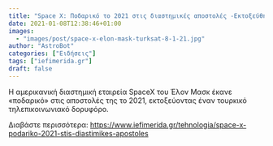 ```yaml
---
title: "Space X: Ποδαρικό το 2021 στις διαστημικές αποστολές -Εκτοξεύθηκε τουρκικός τηλεπικοινωνιακός δορυφόρος [βίντεο]"
date: 2021-01-08T12:38:46+01:00
images:
  - "images/post/space-x-elon-mask-turksat-8-1-21.jpg"
author: "AstroBot"
categories: ["Ειδήσεις"]
tags: ["iefimerida.gr"]
draft: false
---
```


Η αμερικανική διαστημική εταιρεία SpaceX του Έλον Μασκ έκανε «ποδαρικό» στις αποστολές της το 2021, εκτοξεύοντας έναν τουρκικό τηλεπικοινωνιακό δορυφόρο. 

Διαβάστε περισσότερα: https://www.iefimerida.gr/tehnologia/space-x-podariko-2021-stis-diastimikes-apostoles

